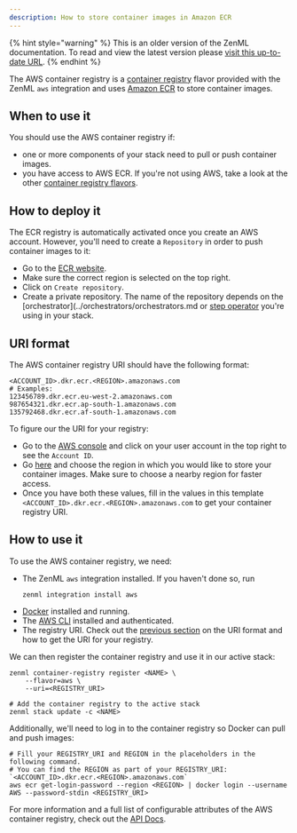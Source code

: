 ```yaml
---
description: How to store container images in Amazon ECR
---
```


{% hint style="warning" %}
This is an older version of the ZenML documentation. To read and view the latest version please [visit this up-to-date URL](https://docs.zenml.io).
{% endhint %}


The AWS container registry is a [container registry](./container-registries.md) 
flavor provided with the ZenML `aws` integration and uses 
[Amazon ECR](https://aws.amazon.com/ecr/) to store container images.

## When to use it

You should use the AWS container registry if:
* one or more components of your stack need to pull or push container images.
* you have access to AWS ECR. If you're not using AWS, take a look at the
 other [container registry flavors](./container-registries.md#container-registry-flavors).

## How to deploy it

The ECR registry is automatically activated once you create an AWS account.
However, you'll need to create a `Repository` in order to push container images 
to it:
* Go to the [ECR website](https://console.aws.amazon.com/ecr).
* Make sure the correct region is selected on the top right.
* Click on `Create repository`.
* Create a private repository. The name of the repository depends on
the [orchestrator](../orchestrators/orchestrators.md or 
[step operator](../step-operators/step-operators.md) you're using in your stack.
## URI format

The AWS container registry URI should have the following format:
```shell
<ACCOUNT_ID>.dkr.ecr.<REGION>.amazonaws.com
# Examples:
123456789.dkr.ecr.eu-west-2.amazonaws.com
987654321.dkr.ecr.ap-south-1.amazonaws.com
135792468.dkr.ecr.af-south-1.amazonaws.com
```

To figure our the URI for your registry:
* Go to the [AWS console](https://console.aws.amazon.com/) and click on your 
user account in the top right to see the `Account ID`.
* Go [here](https://docs.aws.amazon.com/general/latest/gr/rande.html#regional-endpoints) 
and choose the region in which you would like to store your container images. 
Make sure to choose a nearby region for faster access.
* Once you have both these values, fill in the values in this template
`<ACCOUNT_ID>.dkr.ecr.<REGION>.amazonaws.com` to get your container registry 
URI.

## How to use it

To use the AWS container registry, we need:
* The ZenML `aws` integration installed. If you haven't done so, run 
    ```shell
    zenml integration install aws
    ```
* [Docker](https://www.docker.com) installed and running.
* The [AWS CLI](https://docs.aws.amazon.com/cli/latest/userguide/getting-started-install.html) 
installed and authenticated.
* The registry URI. Check out the [previous section](#how-to-deploy-it) on the 
URI format and how to get the URI for your registry.

We can then register the container registry and use it in our active stack:
```shell
zenml container-registry register <NAME> \
    --flavor=aws \
    --uri=<REGISTRY_URI>

# Add the container registry to the active stack
zenml stack update -c <NAME>
```

Additionally, we'll need to log in to the container registry so Docker can pull 
and push images:
```shell
# Fill your REGISTRY_URI and REGION in the placeholders in the following command.
# You can find the REGION as part of your REGISTRY_URI: `<ACCOUNT_ID>.dkr.ecr.<REGION>.amazonaws.com`
aws ecr get-login-password --region <REGION> | docker login --username AWS --password-stdin <REGISTRY_URI>
```

For more information and a full list of configurable attributes of the AWS 
container registry, check out the [API Docs](https://apidocs.zenml.io/latest/integration_code_docs/integrations-aws/#zenml.integrations.aws.container_registries.aws_container_registry.AWSContainerRegistry).

